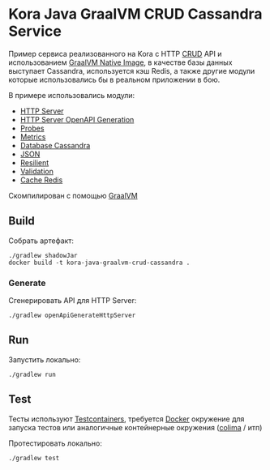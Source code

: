 # Kora Java GraalVM CRUD Cassandra Service

Пример сервиса реализованного на Kora с HTTP [CRUD](https://github.com/swagger-api/swagger-petstore) API
и использованием [GraalVM Native Image](https://www.graalvm.org/latest/reference-manual/native-image/),
в качестве базы данных выступает Cassandra, используется кэш Redis, а также другие модули которые использовались бы в реальном приложении в бою.

В примере использовались модули:
- [HTTP Server](https://kora-projects.github.io/kora-docs/ru/documentation/http-server/)
- [HTTP Server OpenAPI Generation](https://kora-projects.github.io/kora-docs/ru/documentation/openapi-codegen/)
- [Probes](https://kora-projects.github.io/kora-docs/ru/documentation/probes/)
- [Metrics](https://kora-projects.github.io/kora-docs/ru/documentation/metrics/)
- [Database Cassandra](https://kora-projects.github.io/kora-docs/ru/documentation/database-cassandra/)
- [JSON](https://kora-projects.github.io/kora-docs/ru/documentation/json/)
- [Resilient](https://kora-projects.github.io/kora-docs/ru/documentation/resilient/)
- [Validation](https://kora-projects.github.io/kora-docs/ru/documentation/validation/)
- [Cache Redis](https://kora-projects.github.io/kora-docs/ru/documentation/cache/#redis)

Скомпилирован с помощью [GraalVM](https://www.graalvm.org/release-notes/JDK_21/)

## Build

Собрать артефакт:

```shell
./gradlew shadowJar
docker build -t kora-java-graalvm-crud-cassandra .
```

### Generate

Сгенерировать API для HTTP Server:
```shell
./gradlew openApiGenerateHttpServer
```

## Run

Запустить локально:
```shell
./gradlew run
```

## Test

Тесты используют [Testcontainers](https://java.testcontainers.org/), требуется [Docker](https://docs.docker.com/engine/install/) окружение для запуска тестов или аналогичные контейнерные окружения ([colima](https://github.com/abiosoft/colima) / итп)

Протестировать локально:
```shell
./gradlew test
```
